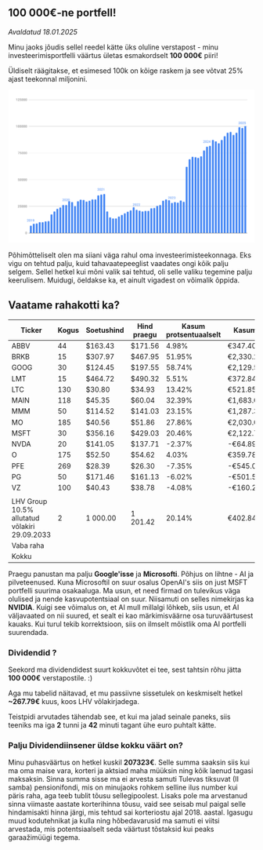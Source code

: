 ## 100 000€-ne portfell!
_Avaldatud 18.01.2025_

Minu jaoks jõudis sellel reedel kätte üks oluline verstapost - minu investeerimisportfelli väärtus ületas 
esmakordselt **100 000€** piiri! 

Üldiselt räägitakse, et esimesed 100k on kõige raskem ja see võtvat 25% ajast teekonnal miljonini.

![100 000€ portfell](./chart.svg?sanitize=true)

Põhimõtteliselt olen ma siiani väga rahul oma investeerimisteekonnaga. Eks vigu on tehtud palju, kuid
tahavaatepeeglist vaadates ongi kõik palju selgem. Sellel hetkel kui mõni valik sai tehtud, oli selle valiku 
tegemine palju keerulisem. Muidugi, öeldakse ka, et ainult vigadest on võimalik õppida. 

## Vaatame rahakotti ka?

| Ticker                                        | Kogus | Soetushind | Hind praegu | Kasum protsentuaalselt | Kasum     | Väärtus     | Osakaal portfellist |
|-----------------------------------------------|-------|------------|-------------|------------------------|-----------|-------------|---------------------|
| ABBV                                          | 44    | $163.43    | $171.56     | 4.98%                  | €347.40   | €7,330.20   | 7.33%               |
| BRKB                                          | 15    | $307.97    | $467.95     | 51.95%                 | €2,330.26 | €6,816.13   | 6.81%               |
| GOOG                                          | 30    | $124.45    | $197.55     | 58.74%                 | €2,129.54 | €5,755.00   | 5.75%               |
| LMT                                           | 15    | $464.72    | $490.32     | 5.51%                  | €372.84   | €7,141.97   | 7.14%               |
| LTC                                           | 130   | $30.80     | $34.93      | 13.42%                 | €521.85   | €4,409.50   | 4.41%               |
| MAIN                                          | 118   | $45.35     | $60.04      | 32.39%                 | €1,683.08 | €6,879.70   | 6.88%               |
| MMM                                           | 50    | $114.52    | $141.03     | 23.15%                 | €1,287.39 | €6,847.45   | 6.85%               |
| MO                                            | 185   | $40.56     | $51.86      | 27.86%                 | €2,030.01 | €9,316.47   | 9.31%               |
| MSFT                                          | 30    | $356.16    | $429.03     | 20.46%                 | €2,122.75 | €12,498.45  | 12.49%              |
| NVDA                                          | 20    | $141.05    | $137.71     | -2.37%                 | -€64.89   | €2,674.50   | 2.67%               |
| O                                             | 175   | $52.50     | $54.62      | 4.03%                  | €359.78   | €9,281.90   | 9.28%               |
| PFE                                           | 269   | $28.39     | $26.30      | -7.35%                 | -€545.01  | €6,869.97   | 6.87%               |
| PG                                            | 50    | $171.46    | $161.13     | -6.02%                 | -€501.55  | €7,823.36   | 7.82%               |
| VZ                                            | 100   | $40.43     | $38.78      | -4.08%                 | -€160.23  | €3,765.78   | 3.76%               |
|                                               |       |            |             |                        |           |             |                     |
| LHV Group 10.5% allutatud võlakiri 29.09.2033 | 2     | 1 000.00   | 1 201.42    | 20.14%                 | €402.84   | €2,402.84   | 2.40%               |
| Vaba raha                                     |       |            |             |                        |           | €216.13     | 0.23%               |
| Kokku                                         |       |            |             |                        |           | €100,029.35 |                     |


Praegu panustan ma palju **Google'isse** ja **Microsofti**. Põhjus on lihtne - AI ja pilveteenused. Kuna Microsoftil 
on suur osalus OpenAI's siis on just MSFT portfelli suurima osakaaluga. Ma usun, et
need firmad on tulevikus väga olulised ja nende kasvupotentsiaal on suur. Niisamuti on selles nimekirjas
ka **NVIDIA**. Kuigi see võimalus on, et AI mull millalgi lõhkeb, siis usun, et AI väljavaated on nii suured, et
sealt ei kao märkimisväärne osa turuväärtusest kauaks. Kui turul tekib korrektsioon, siis on ilmselt mõistlik oma 
AI portfelli suurendada.

### Dividendid ?

Seekord ma dividendidest suurt kokkuvõtet ei tee, sest tahtsin rõhu jätta **100 000€** verstapostile. :)

Aga mu tabelid näitavad, et mu passiivne sissetulek on keskmiselt hetkel **~267.79€** kuus, koos LHV võlakirjadega.

Teistpidi arvutades tähendab see, et kui ma jalad seinale paneks, siis teeniks ma iga **2** tunni ja **42** minuti 
tagant ühe euro puhtalt kätte. 

### Palju Dividendiinsener üldse kokku väärt on?

Minu puhasväärtus on hetkel kuskil **207323€**. Selle summa saaksin siis kui ma oma maise vara, korteri ja aktsiad maha 
müüksin ning kõik laenud tagasi maksaksin. Sinna summa sisse ma ei arvesta samuti Tulevas tiksuvat (II samba) 
pensionifondi, mis on minujaoks rohkem selline ilus number kui päris raha, aga teeb tublit tõusu sellegipoolest. 
Lisaks pole ma arvestanud sinna viimaste aastate korterihinna tõusu, vaid see seisab mul paigal selle hindamisakti 
hinna järgi, mis tehtud sai korteriostu ajal 2018. aastal. Igasugu muud kodutehnikat ja kulla ning hõbedavarusid ma 
samuti ei viitsi arvestada, mis potentsiaalselt seda väärtust tõstaksid kui peaks garaažimüügi tegema.
